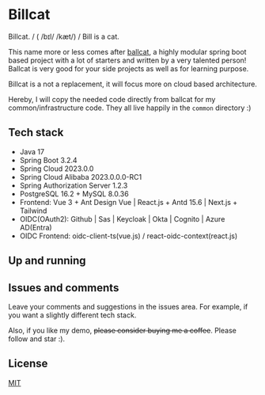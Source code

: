 # Billcat
Billcat. / ( /bɪl/ /kæt/) / Bill is a cat.

This name more or less comes after [ballcat](https://github.com/ballcat-projects/ballcat), a highly modular spring boot based project with a lot of starters and written by a very talented person! Ballcat is very good for your side projects as well as for learning purpose.

Billcat is a not a replacement, it will focus more on cloud based architecture. 

Hereby, I will copy the needed code directly from ballcat for my common/infrastructure code. They all live happily in the `common` directory :)

## Tech stack
- Java 17
- Spring Boot 3.2.4
- Spring Cloud 2023.0.0
- Spring Cloud Alibaba 2023.0.0.0-RC1
- Spring Authorization Server 1.2.3
- PostgreSQL 16.2 + MySQL 8.0.36
- Frontend: Vue 3 + Ant Design Vue | React.js + Antd 15.6 | Next.js + Tailwind
- OIDC(OAuth2): Github | Sas | Keycloak | Okta | Cognito | Azure AD(Entra)
- OIDC Frontend: oidc-client-ts(vue.js) / react-oidc-context(react.js)

## Up and running

## Issues and comments

Leave your comments and suggestions in the issues area. For example, if you want a slightly different tech stack.

Also, if you like my demo, ~~please consider buying me a coffee~~. Please follow and star :).

## License

[MIT](./LICENSE)
